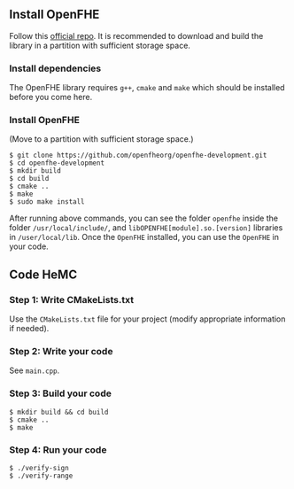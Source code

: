 ## Install OpenFHE
Follow this [official repo](https://openfhe-development.readthedocs.io/en/latest/sphinx_rsts/intro/installation/linux.html).
It is recommended to download and build the library in a partition with sufficient storage space.

### Install dependencies
The OpenFHE library requires `g++`, `cmake` and `make` which should be installed before you come here. 

### Install OpenFHE
(Move to a partition with sufficient storage space.)
```
$ git clone https://github.com/openfheorg/openfhe-development.git
$ cd openfhe-development
$ mkdir build
$ cd build
$ cmake ..
$ make
$ sudo make install
```

After running above commands, you can see the folder `openfhe` inside the folder `/usr/local/include/`, and `libOPENFHE[module].so.[version]` libraries in `/user/local/lib`. Once the `OpenFHE` installed, you can use the `OpenFHE` in your code.

## Code HeMC
### Step 1: Write CMakeLists.txt
Use the `CMakeLists.txt` file for your project (modify appropriate information if needed).

### Step 2: Write your code
See `main.cpp`. 

### Step 3: Build your code
```
$ mkdir build && cd build
$ cmake ..
$ make
```

### Step 4: Run your code
```
$ ./verify-sign
$ ./verify-range
```